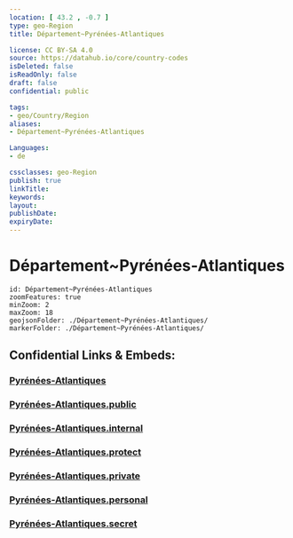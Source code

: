 ```yaml
---
location: [ 43.2 , -0.7 ] 
type: geo-Region
title: Département~Pyrénées-Atlantiques

license: CC BY-SA 4.0
source: https://datahub.io/core/country-codes
isDeleted: false
isReadOnly: false
draft: false
confidential: public

tags:
- geo/Country/Region
aliases:
- Département~Pyrénées-Atlantiques

Languages:
- de

cssclasses: geo-Region
publish: true
linkTitle: 
keywords: 
layout: 
publishDate: 
expiryDate: 
---
```


# Département~Pyrénées-Atlantiques

```leaflet
id: Département~Pyrénées-Atlantiques
zoomFeatures: true 
minZoom: 2 
maxZoom: 18
geojsonFolder: ./Département~Pyrénées-Atlantiques/
markerFolder: ./Département~Pyrénées-Atlantiques/
```


## Confidential Links & Embeds: 

### [Pyrénées-Atlantiques](/_Standards/Earth/Continent/Europe/Europe~West/France/regions~France/Nouvelle-Aquitaine/departments~Aquitaine/Pyrénées-Atlantiques.md) 

### [Pyrénées-Atlantiques.public](/_public/Earth/Continent/Europe/Europe~West/France/regions~France/Nouvelle-Aquitaine/departments~Aquitaine/Pyrénées-Atlantiques.public.md) 

### [Pyrénées-Atlantiques.internal](/_internal/Earth/Continent/Europe/Europe~West/France/regions~France/Nouvelle-Aquitaine/departments~Aquitaine/Pyrénées-Atlantiques.internal.md) 

### [Pyrénées-Atlantiques.protect](/_protect/Earth/Continent/Europe/Europe~West/France/regions~France/Nouvelle-Aquitaine/departments~Aquitaine/Pyrénées-Atlantiques.protect.md) 

### [Pyrénées-Atlantiques.private](/_private/Earth/Continent/Europe/Europe~West/France/regions~France/Nouvelle-Aquitaine/departments~Aquitaine/Pyrénées-Atlantiques.private.md) 

### [Pyrénées-Atlantiques.personal](/_personal/Earth/Continent/Europe/Europe~West/France/regions~France/Nouvelle-Aquitaine/departments~Aquitaine/Pyrénées-Atlantiques.personal.md) 

### [Pyrénées-Atlantiques.secret](/_secret/Earth/Continent/Europe/Europe~West/France/regions~France/Nouvelle-Aquitaine/departments~Aquitaine/Pyrénées-Atlantiques.secret.md)

